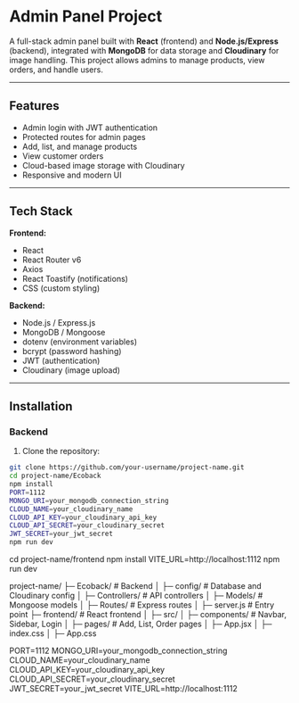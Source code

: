 # Admin Panel Project

A full-stack admin panel built with **React** (frontend) and **Node.js/Express** (backend), integrated with **MongoDB** for data storage and **Cloudinary** for image handling. This project allows admins to manage products, view orders, and handle users.

---

## Features

- Admin login with JWT authentication
- Protected routes for admin pages
- Add, list, and manage products
- View customer orders
- Cloud-based image storage with Cloudinary
- Responsive and modern UI

---

## Tech Stack

**Frontend:**

- React
- React Router v6
- Axios
- React Toastify (notifications)
- CSS (custom styling)

**Backend:**

- Node.js / Express.js
- MongoDB / Mongoose
- dotenv (environment variables)
- bcrypt (password hashing)
- JWT (authentication)
- Cloudinary (image upload)

---

## Installation

### Backend

1. Clone the repository:

```bash
git clone https://github.com/your-username/project-name.git
cd project-name/Ecoback
npm install
PORT=1112
MONGO_URI=your_mongodb_connection_string
CLOUD_NAME=your_cloudinary_name
CLOUD_API_KEY=your_cloudinary_api_key
CLOUD_API_SECRET=your_cloudinary_secret
JWT_SECRET=your_jwt_secret
npm run dev
```
cd project-name/frontend
npm install
VITE_URL=http://localhost:1112
npm run dev


project-name/
├─ Ecoback/                  # Backend
│  ├─ config/                # Database and Cloudinary config
│  ├─ Controllers/           # API controllers
│  ├─ Models/                # Mongoose models
│  ├─ Routes/                # Express routes
│  ├─ server.js              # Entry point
├─ frontend/                 # React frontend
│  ├─ src/
│     ├─ components/         # Navbar, Sidebar, Login
│     ├─ pages/              # Add, List, Order pages
│     ├─ App.jsx
│     ├─ index.css
│     ├─ App.css



PORT=1112
MONGO_URI=your_mongodb_connection_string
CLOUD_NAME=your_cloudinary_name
CLOUD_API_KEY=your_cloudinary_api_key
CLOUD_API_SECRET=your_cloudinary_secret
JWT_SECRET=your_jwt_secret
VITE_URL=http://localhost:1112

